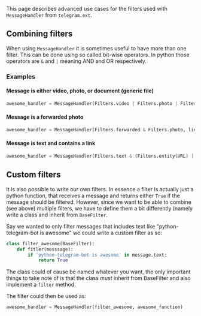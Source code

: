 This page describes advanced use cases for the filters used with `MessageHandler` from `telegram.ext`.

## Combining filters
When using `MessageHandler` it is sometimes useful to have more than one filter. This can be done using so called bit-wise operators. In python those operators are `&` and `|` meaning AND and OR respectively.
### Examples
#### Message is either video, photo, or document (generic file)
``` python
awesome_handler = MessageHandler(Filters.video | Filters.photo | Filters.document, link_function)
```

#### Message is a forwarded photo
``` python
awesome_handler = MessageHandler(Filters.forwarded & Filters.photo, link_function)
```

#### Message is text and contains a link
``` python
awesome_handler = MessageHandler(Filters.text & (Filters.entity(URL) | Filters.entity(TEXT_LINK)), link_function)
```

## Custom filters
It is also possible to write our own filters. In essence a filter is actually just a python function, that receives a message and returns either `True` if the message should be filtered. However, since we want to be able to combine (see above) multiple filters, we have to define them a bit differently (namely write a class and inherit from `BaseFilter`.

Say we wanted to only filter messages that includes text like "python-telegram-bot is awesome" we could write a custom filter as so:

``` python
class filter_awesome(BaseFilter):
    def fitler(messsage):
        if 'python-telegram-bot is awesome' in message.text:
            return True
```

The class could of cause be named whatever you want, the only important things to take note of is that the class *must* inherit from BaseFilter and also implement a `filter` method.

The filter could then be used as:
``` python
awesome_handler = MessageHandler(filter_awesome, awesome_function)
```